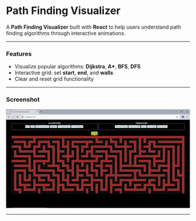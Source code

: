# Path Finding Visualizer

A **Path Finding Visualizer** built with **React** to help users understand path finding algorithms through interactive animations.

---

### Features
- Visualize popular algorithms: **Dijkstra**, **A\***, **BFS**, **DFS**
- Interactive grid: set **start**, **end**, and **walls**
- Clear and reset grid functionality

---

### Screenshot
![alt text](image.png)

---
